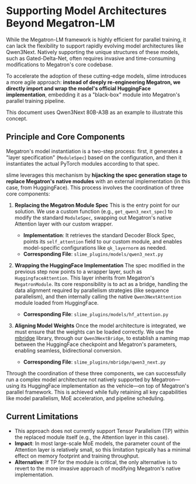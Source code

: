 # Supporting Model Architectures Beyond Megatron-LM

While the Megatron-LM framework is highly efficient for parallel training, it can lack the flexibility to support rapidly evolving model architectures like Qwen3Next. Natively supporting the unique structures of these models, such as Gated-Delta-Net, often requires invasive and time-consuming modifications to Megatron's core codebase.

To accelerate the adoption of these cutting-edge models, slime introduces a more agile approach: **instead of deeply re-engineering Megatron, we directly import and wrap the model's official HuggingFace implementation**, embedding it as a "black-box" module into Megatron's parallel training pipeline.

This document uses Qwen3Next 80B-A3B as an example to illustrate this concept.

## Principle and Core Components

Megatron's model instantiation is a two-step process: first, it generates a "layer specification" (`ModuleSpec`) based on the configuration, and then it instantiates the actual PyTorch modules according to that spec.

slime leverages this mechanism by **hijacking the spec generation stage to replace Megatron's native modules** with an external implementation (in this case, from HuggingFace). This process involves the coordination of three core components:

1.  **Replacing the Megatron Module Spec**
    This is the entry point for our solution. We use a custom function (e.g., `get_qwen3_next_spec`) to modify the standard `ModuleSpec`, swapping out Megatron's native Attention layer with our custom wrapper.
    * **Implementation**: It retrieves the standard Decoder Block Spec, points its `self_attention` field to our custom module, and enables model-specific configurations like `qk_layernorm` as needed.
    * **Corresponding File**: `slime_plugins/models/qwen3_next.py`

2.  **Wrapping the HuggingFace Implementation**
    The spec modified in the previous step now points to a wrapper layer, such as `HuggingfaceAttention`. This layer inherits from Megatron's `MegatronModule`. Its core responsibility is to act as a bridge, handling the data alignment required by parallelism strategies (like sequence parallelism), and then internally calling the native `Qwen3NextAttention` module loaded from HuggingFace.
    * **Corresponding File**: `slime_plugins/models/hf_attention.py`

3.  **Aligning Model Weights**
    Once the model architecture is integrated, we must ensure that the weights can be loaded correctly. We use the [mbridge](https://github.com/ISEEKYAN/mbridge) library, through our `Qwen3NextBridge`, to establish a naming map between the HuggingFace checkpoint and Megatron's parameters, enabling seamless, bidirectional conversion.
    * **Corresponding File**: `slime_plugins/mbridge/qwen3_next.py`

Through the coordination of these three components, we can successfully run a complex model architecture not natively supported by Megatron—using its HuggingFace implementation as the vehicle—on top of Megatron's parallel framework. This is achieved while fully retaining all key capabilities like model parallelism, MoE acceleration, and pipeline scheduling.

## Current Limitations

* This approach does not currently support Tensor Parallelism (TP) within the replaced module itself (e.g., the Attention layer in this case).
* **Impact**: In most large-scale MoE models, the parameter count of the Attention layer is relatively small, so this limitation typically has a minimal effect on memory footprint and training throughput.
* **Alternative**: If TP for the module is critical, the only alternative is to revert to the more invasive approach of modifying Megatron's native implementation.
